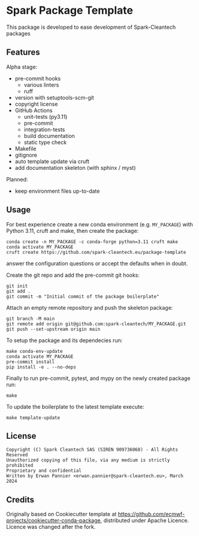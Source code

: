 # Spark Package Template

This package is developed to ease development of Spark-Cleantech packages

## Features

Alpha stage:

- pre-commit hooks
  - various linters
  - ruff
- version with setuptools-scm-git
- copyright license
- GitHub Actions
  - unit-tests (py3.11)
  - pre-commit
  - integration-tests
  - build documentation
  - static type check
- Makefile
- gitignore
- auto template update via cruft
- add documentation skeleton (with sphinx / myst)

Planned:

- keep environment files up-to-date

## Usage

For best experience create a new conda environment (e.g. `MY_PACKAGE`) with Python 3.11,
cruft and make, then create the package:

```
conda create -n MY_PACKAGE -c conda-forge python=3.11 cruft make
conda activate MY_PACKAGE
cruft create https://github.com/spark-cleantech.eu/package-template
```

answer the configuration questions or accept the defaults when in doubt.

Create the git repo and add the pre-commit git hooks:

```
git init
git add .
git commit -m "Initial commit of the package boilerplate"
```

Attach an empty remote repository and push the skeleton package:

```
git branch -M main
git remote add origin git@github.com:spark-cleantech/MY_PACKAGE.git
git push --set-upstream origin main
```

To setup the package and its dependecies run:

```
make conda-env-update
conda activate MY_PACKAGE
pre-commit install
pip install -e . --no-deps
```

Finally to run pre-commit, pytest, and mypy on the newly created package run:

```
make
```

To update the boilerplate to the latest template execute:

```
make template-update
```

## License

```
Copyright (C) Spark Cleantech SAS (SIREN 909736068) - All Rights Reserved
Unauthorized copying of this file, via any medium is strictly prohibited
Proprietary and confidential
Written by Erwan Pannier <erwan.pannier@spark-cleantech.eu>, March 2024
```

## Credits

Originally based on Cookiecutter template at https://github.com/ecmwf-projects/cookiecutter-conda-package,
distributed under Apache Licence. Licence was changed after the fork. 